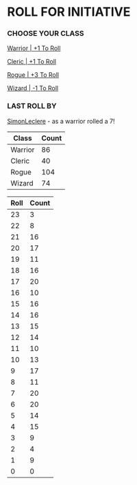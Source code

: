 # ROLL FOR INITIATIVE
### CHOOSE YOUR CLASS

[Warrior | +1 To Roll](https://github.com/benjaminsampica/benjaminsampica/issues/new?title=roll%7Cwarrior&body=Just+click+%27Submit+new+issue%27.)

[Cleric | +1 To Roll](https://github.com/benjaminsampica/benjaminsampica/issues/new?title=roll%7Ccleric&body=Just+click+%27Submit+new+issue%27.)

[Rogue | +3 To Roll](https://github.com/benjaminsampica/benjaminsampica/issues/new?title=roll%7Crogue&body=Just+click+%27Submit+new+issue%27.)

[Wizard | -1 To Roll](https://github.com/benjaminsampica/benjaminsampica/issues/new?title=roll%7Cwizard&body=Just+click+%27Submit+new+issue%27.)
### LAST ROLL BY
[SimonLeclere](https://www.github.com/SimonLeclere) - as a warrior rolled a 7!

|Class|Count|
|-|-|
|Warrior|86|
|Cleric|40|
|Rogue|104|
|Wizard|74|

|Roll|Count|
|-|-|
|23|3
|22|8
|21|16
|20|17
|19|11
|18|16
|17|20
|16|10
|15|16
|14|16
|13|15
|12|14
|11|10
|10|13
|9|17
|8|11
|7|20
|6|20
|5|14
|4|15
|3|9
|2|4
|1|9
|0|0
